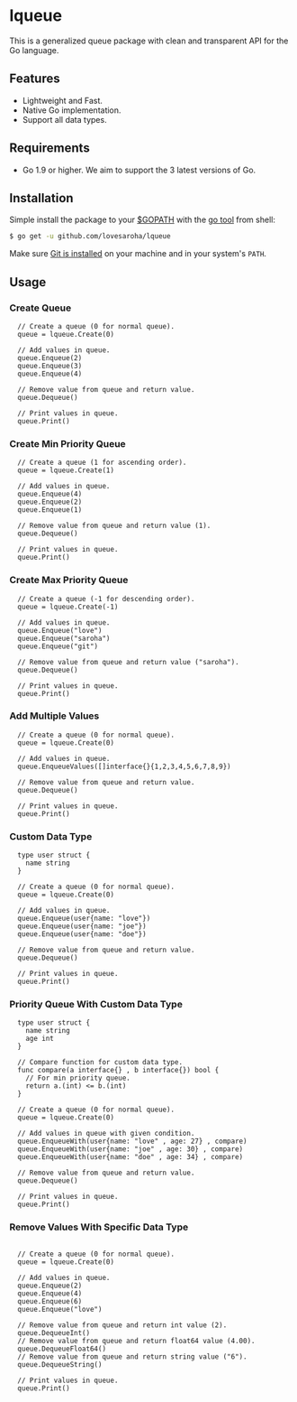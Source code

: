 # lqueue
This is a generalized queue package with clean and transparent API for the Go language.

## Features
- Lightweight and Fast.
- Native Go implementation.
- Support all data types.

## Requirements
- Go 1.9 or higher. We aim to support the 3 latest versions of Go.

## Installation
Simple install the package to your [$GOPATH](https://github.com/golang/go/wiki/GOPATH "GOPATH") with the [go tool](https://golang.org/cmd/go/ "go command") from shell:
```bash
$ go get -u github.com/lovesaroha/lqueue
```
Make sure [Git is installed](https://git-scm.com/downloads) on your machine and in your system's `PATH`.

## Usage

### Create Queue

```Golang
  // Create a queue (0 for normal queue).
  queue = lqueue.Create(0)

  // Add values in queue.
  queue.Enqueue(2)
  queue.Enqueue(3)
  queue.Enqueue(4)

  // Remove value from queue and return value.
  queue.Dequeue()

  // Print values in queue.
  queue.Print()

```

### Create Min Priority Queue

```Golang
  // Create a queue (1 for ascending order).
  queue = lqueue.Create(1)

  // Add values in queue.
  queue.Enqueue(4)
  queue.Enqueue(2)
  queue.Enqueue(1)

  // Remove value from queue and return value (1).
  queue.Dequeue()

  // Print values in queue.
  queue.Print()

```

### Create Max Priority Queue

```Golang
  // Create a queue (-1 for descending order).
  queue = lqueue.Create(-1)

  // Add values in queue.
  queue.Enqueue("love")
  queue.Enqueue("saroha")
  queue.Enqueue("git")

  // Remove value from queue and return value ("saroha").
  queue.Dequeue()

  // Print values in queue.
  queue.Print()

```

### Add Multiple Values

```Golang
  // Create a queue (0 for normal queue).
  queue = lqueue.Create(0)

  // Add values in queue.
  queue.EnqueueValues([]interface{}{1,2,3,4,5,6,7,8,9})

  // Remove value from queue and return value.
  queue.Dequeue()

  // Print values in queue.
  queue.Print()
```

### Custom Data Type
```Golang 
  type user struct {
    name string
  }

  // Create a queue (0 for normal queue).
  queue = lqueue.Create(0)

  // Add values in queue.
  queue.Enqueue(user{name: "love"})
  queue.Enqueue(user{name: "joe"})
  queue.Enqueue(user{name: "doe"})

  // Remove value from queue and return value.
  queue.Dequeue()

  // Print values in queue.
  queue.Print()

```
### Priority Queue With Custom Data Type
```Golang 
  type user struct {
    name string
    age int
  }

  // Compare function for custom data type.
  func compare(a interface{} , b interface{}) bool {
    // For min priority queue.
    return a.(int) <= b.(int) 
  }

  // Create a queue (0 for normal queue).
  queue = lqueue.Create(0)

  // Add values in queue with given condition.
  queue.EnqueueWith(user{name: "love" , age: 27} , compare)
  queue.EnqueueWith(user{name: "joe" , age: 30} , compare)
  queue.EnqueueWith(user{name: "doe" , age: 34} , compare)

  // Remove value from queue and return value.
  queue.Dequeue()

  // Print values in queue.
  queue.Print()

```

### Remove Values With Specific Data Type
```Golang 

  // Create a queue (0 for normal queue).
  queue = lqueue.Create(0)

  // Add values in queue.
  queue.Enqueue(2)
  queue.Enqueue(4)
  queue.Enqueue(6)
  queue.Enqueue("love")

  // Remove value from queue and return int value (2).
  queue.DequeueInt()
  // Remove value from queue and return float64 value (4.00).
  queue.DequeueFloat64()
  // Remove value from queue and return string value ("6").
  queue.DequeueString()

  // Print values in queue.
  queue.Print()
```  
